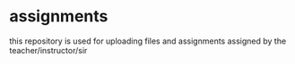 # assignments
this repository is used for uploading files and assignments assigned by the teacher/instructor/sir
